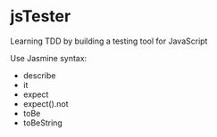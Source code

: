 jsTester
========

Learning TDD by building a testing tool for JavaScript

Use Jasmine syntax:
* describe
* it
* expect
* expect().not
* toBe
* toBeString
